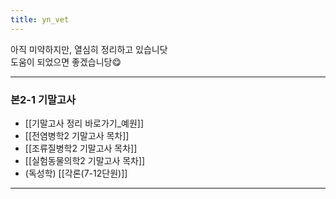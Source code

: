 ```yaml
---
title: yn_vet
---
```


아직 미약하지만, 열심히 정리하고 있습니닷<br>
도움이 되었으면 좋겠습니당😋

---

### 본2-1 기말고사
- [[기말고사 정리 바로가기_예원]]
-   [[전염병학2 기말고사 목차]]
-   [[조류질병학2 기말고사 목차]]
-   [[실험동물의학2 기말고사 목차]]
-   (독성학) [[각론(7-12단원)]]

---
